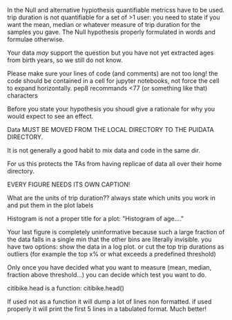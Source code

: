 In the Null and alternative hypiothesis quantifiable metricss have to be used. trip duration is not quantifiable for a set of >1 user: you need to state if you want the mean, median or whatever measure of trip duration for the samples you gave.
The Null hypothesis properly formulated in words and formulae otherwise.

Your data *may* support the question but you have not yet extracted ages from birth years, so we still do not know.


Please make sure your lines of code (and comments) are not too long! the code should be contained in a cell for jupyter notebooks, not force the cell to expand horizontally. pep8 recommands <77 (or something like that) characters


Before you state your hypothesis you shoudl give a rationale for why you would expect to see an effect.

Data MUST BE MOVED FROM THE LOCAL DIRECTORY TO THE PUIDATA DIRECTORY.

It is not generally a good habit to mix data and code in the same dir.

For us this protects the TAs from having replicae of data all over their home directory.

EVERY FIGURE NEEDS ITS OWN CAPTION!

What are the units of trip duration?? always state which units you work in and put them in the plot labels

Histogram is not a proper title for a plot: "Histogram of age...."

Your last figure is completely uninformative because such a large fraction of the data falls in a single min that the other bins are literally invisible. you have two options: show the data in a log plot. or cut the top trip durations as outliers (for example the top x% or what exceeds a predefined threshold)


Only once you have decided what you want to measure (mean, median, fraction above threshold...) you can decide which test you want to do.

citibike.head is a function:
citibike.head()

If used not as a function it will dump a lot of lines non formatted. if used properly it will print the first 5 lines in a tabulated format. Much better!


